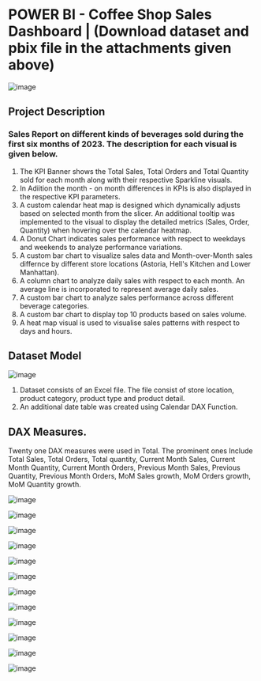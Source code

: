 # POWER BI - Coffee Shop Sales Dashboard | (Download dataset and pbix file in the attachments given above)
![image](https://github.com/user-attachments/assets/24c7af91-f196-4f47-aab9-ae6e37cf9907)


## Project Description
### Sales Report on different kinds of beverages sold during the first six months of 2023. The description for each visual is given below.


1. The KPI Banner shows the Total Sales, Total Orders and Total Quantity sold for each month along with their respective Sparkline visuals.
2. In Adiition the month - on month differences in KPIs is also displayed in the respective KPI parameters.
3. A custom calendar heat map is designed which dynamically adjusts based on selected month from the slicer. An additional tooltip was implemented to the visual to display the detailed metrics (Sales, Order, Quantity) when hovering over the calendar heatmap.
4. A Donut Chart indicates sales performance with respect to weekdays and weekends to analyze performance variations.
5. A custom bar chart to visualize sales data and Month-over-Month sales differnce by different store locations (Astoria, Hell's Kitchen and Lower Manhattan).
6. A column chart to analyze daily sales with respect to each month. An average line is incorporated to represent average daily sales.
7. A custom bar chart to analyze sales performance across different beverage categories.
8. A custom bar chart to display top 10 products based on sales volume.
9. A heat map visual is used to visualise sales patterns with respect to days and hours. 

## Dataset Model
![image](https://github.com/user-attachments/assets/e59b0b78-7a82-4150-866c-5f396f694036)

1. Dataset consists of an Excel file. The file consist of store location, product category, product type and product detail.
2. An additional date table was created using Calendar DAX Function.

## DAX Measures.
Twenty one DAX measures were used in Total. The prominent ones Include Total Sales, Total Orders, Total quantity, Current Month Sales, Current Month Quantity, Current Month Orders, Previous Month Sales, Previous Quantity, Previous Month Orders, MoM Sales growth, MoM Orders growth, MoM Quantity growth.

![image](https://github.com/user-attachments/assets/c719527b-584e-42b3-ba5a-13f562dc4b50)

![image](https://github.com/user-attachments/assets/db74b7cd-c2e5-4b8d-8aa2-4f0058412801)

![image](https://github.com/user-attachments/assets/b4cf520a-19c6-4c2b-976a-5947b32ef043)

![image](https://github.com/user-attachments/assets/84e7b016-d16f-4ac5-98a3-2f1425b9bccc)

![image](https://github.com/user-attachments/assets/f4c1efb6-c273-4e79-9a3a-3395523c283b)

![image](https://github.com/user-attachments/assets/937970ff-3af1-4bd2-9e45-9cdc19d8b5d7)

![image](https://github.com/user-attachments/assets/7b4dea1b-84a4-4081-a28c-b302b3e716a0)

![image](https://github.com/user-attachments/assets/0a2d1c7e-cb83-4f6d-9601-73cbe532a1ce)

![image](https://github.com/user-attachments/assets/27fa55e8-3a2d-47ad-87e2-adb780e5f8aa)

![image](https://github.com/user-attachments/assets/310c1557-2f27-41d5-a711-18276b3dcef1)

![image](https://github.com/user-attachments/assets/683a8622-a946-4952-a229-282f6eba4e57)

![image](https://github.com/user-attachments/assets/f86937d8-0368-4bb8-9925-cc24887ad801)
